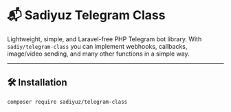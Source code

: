 # 📬 Sadiyuz Telegram Class

Lightweight, simple, and Laravel-free PHP Telegram bot library. With `sadiy/telegram-class` you can implement webhooks, callbacks, image/video sending, and many other functions in a simple way.

---

## 🛠 Installation

```bash
composer require sadiyuz/telegram-class
